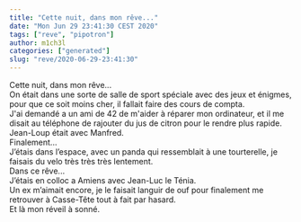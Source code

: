 ```yaml
---
title: "Cette nuit, dans mon rêve..."
date: "Mon Jun 29 23:41:30 CEST 2020"
tags: ["reve", "pipotron"]
author: m1ch3l
categories: ["generated"]
slug: "reve/2020-06-29-23:41:30"
---
```


Cette nuit, dans mon rêve...<br>
On était dans une sorte de salle de sport spéciale avec des jeux et énigmes, pour que ce soit moins cher, il fallait faire des cours de compta.<br>
J'ai demandé a un ami de 42 de m'aider à réparer mon ordinateur, et il me disait au téléphone de rajouter du jus de citron pour le rendre plus rapide.<br>
Jean-Loup était avec Manfred.<br>
Finalement...<br>
J’étais dans l’espace, avec un panda qui ressemblait à une tourterelle, je faisais du velo très très très lentement.<br>
Dans ce rêve...<br>
J’étais en colloc a Amiens avec Jean-Luc le Ténia.<br>
Un ex m’aimait encore, je le faisait languir de ouf pour finalement me retrouver à Casse-Tête tout à fait par hasard.<br>
Et là mon réveil à sonné.<br>
